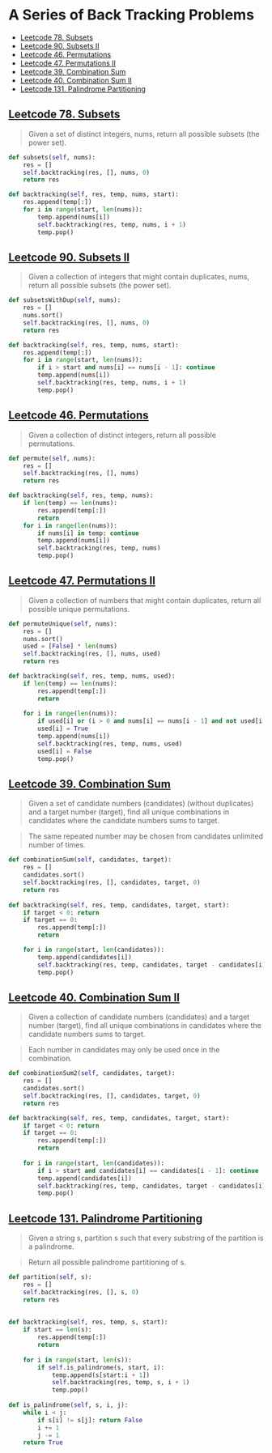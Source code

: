 # A Series of Back Tracking Problems

+ [Leetcode 78. Subsets](https://leetcode.com/problems/subsets/)
+ [Leetcode 90. Subsets II](https://leetcode.com/problems/subsets-ii/)
+ [Leetcode 46. Permutations](https://leetcode.com/problems/permutations/)
+ [Leetcode 47. Permutations II](https://leetcode.com/problems/permutations-ii/)
+ [Leetcode 39. Combination Sum](https://leetcode.com/problems/combination-sum/)
+ [Leetcode 40. Combination Sum II](https://leetcode.com/problems/combination-sum-ii/)
+ [Leetcode 131. Palindrome Partitioning](https://leetcode.com/problems/palindrome-partitioning/)

## [Leetcode 78. Subsets](https://leetcode.com/problems/subsets/)
> Given a set of distinct integers, nums, return all possible subsets (the power set).

```Python
def subsets(self, nums):
    res = []
    self.backtracking(res, [], nums, 0)
    return res

def backtracking(self, res, temp, nums, start):
    res.append(temp[:])
    for i in range(start, len(nums)):
        temp.append(nums[i])
        self.backtracking(res, temp, nums, i + 1)
        temp.pop()
```

## [Leetcode 90. Subsets II](https://leetcode.com/problems/subsets-ii/)
> Given a collection of integers that might contain duplicates, nums, return all possible subsets (the power set).

```Python
def subsetsWithDup(self, nums):
    res = []
    nums.sort()
    self.backtracking(res, [], nums, 0)
    return res

def backtracking(self, res, temp, nums, start):
    res.append(temp[:])
    for i in range(start, len(nums)):
        if i > start and nums[i] == nums[i - 1]: continue
        temp.append(nums[i])
        self.backtracking(res, temp, nums, i + 1)
        temp.pop()
```

## [Leetcode 46. Permutations](https://leetcode.com/problems/permutations/)
> Given a collection of distinct integers, return all possible permutations.

```Python
def permute(self, nums):
    res = []
    self.backtracking(res, [], nums)
    return res

def backtracking(self, res, temp, nums):
    if len(temp) == len(nums): 
        res.append(temp[:])
        return
    for i in range(len(nums)):
        if nums[i] in temp: continue
        temp.append(nums[i])
        self.backtracking(res, temp, nums)
        temp.pop()
```

## [Leetcode 47. Permutations II](https://leetcode.com/problems/permutations-ii/)
> Given a collection of numbers that might contain duplicates, return all possible unique permutations.

```python
def permuteUnique(self, nums):
    res = []
    nums.sort()
    used = [False] * len(nums)
    self.backtracking(res, [], nums, used)
    return res

def backtracking(self, res, temp, nums, used):
    if len(temp) == len(nums):
        res.append(temp[:])
        return
    
    for i in range(len(nums)):
        if used[i] or (i > 0 and nums[i] == nums[i - 1] and not used[i - 1]): continue
        used[i] = True
        temp.append(nums[i])
        self.backtracking(res, temp, nums, used)
        used[i] = False
        temp.pop()
```

## [Leetcode 39. Combination Sum](https://leetcode.com/problems/combination-sum/)
> Given a set of candidate numbers (candidates) (without duplicates) and a target number (target), find all unique combinations in candidates where the candidate numbers sums to target.

> The same repeated number may be chosen from candidates unlimited number of times.

```Python
def combinationSum(self, candidates, target):
    res = []
    candidates.sort()
    self.backtracking(res, [], candidates, target, 0)
    return res
    
def backtracking(self, res, temp, candidates, target, start):
    if target < 0: return
    if target == 0: 
        res.append(temp[:])
        return

    for i in range(start, len(candidates)):
        temp.append(candidates[i])
        self.backtracking(res, temp, candidates, target - candidates[i], i) # not i + 1 because we can reuse same elements
        temp.pop()
```

## [Leetcode 40. Combination Sum II](https://leetcode.com/problems/combination-sum-ii/)
> Given a collection of candidate numbers (candidates) and a target number (target), find all unique combinations in candidates where the candidate numbers sums to target.

> Each number in candidates may only be used once in the combination.

```Python
def combinationSum2(self, candidates, target):
    res = []
    candidates.sort()
    self.backtracking(res, [], candidates, target, 0)
    return res

def backtracking(self, res, temp, candidates, target, start):
    if target < 0: return
    if target == 0:
        res.append(temp[:])
        return
    
    for i in range(start, len(candidates)):
        if i > start and candidates[i] == candidates[i - 1]: continue
        temp.append(candidates[i])
        self.backtracking(res, temp, candidates, target - candidates[i], i + 1)
        temp.pop()
```

## [Leetcode 131. Palindrome Partitioning](https://leetcode.com/problems/palindrome-partitioning/)
> Given a string s, partition s such that every substring of the partition is a palindrome.

> Return all possible palindrome partitioning of s.

```Python
def partition(self, s):
    res = []
    self.backtracking(res, [], s, 0)
    return res
    
    
def backtracking(self, res, temp, s, start):
    if start == len(s):
        res.append(temp[:])
        return
    
    for i in range(start, len(s)):
        if self.is_palindrome(s, start, i):
            temp.append(s[start:i + 1])
            self.backtracking(res, temp, s, i + 1)
            temp.pop()
        
def is_palindrome(self, s, i, j):
    while i < j:
        if s[i] != s[j]: return False
        i += 1
        j -= 1
    return True
```